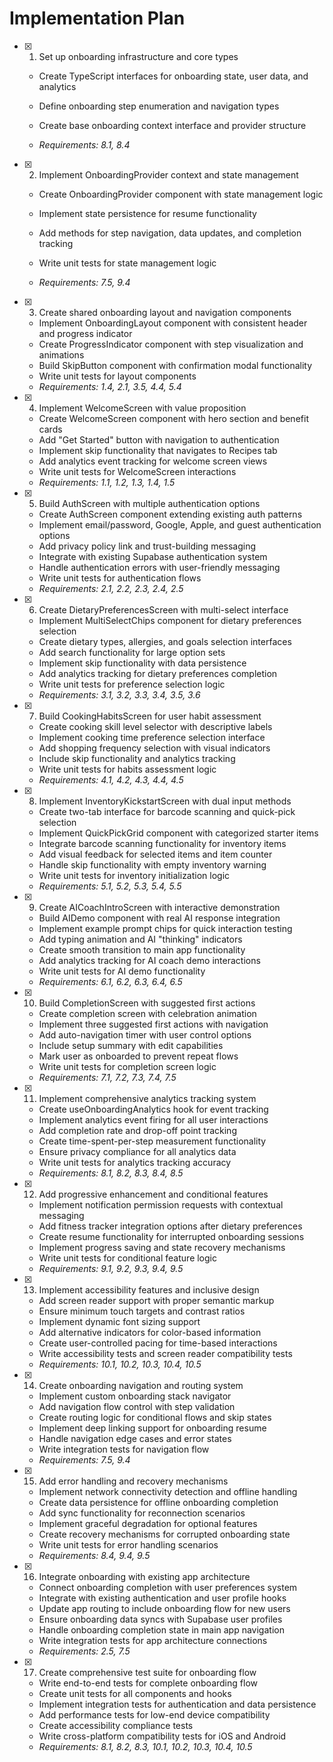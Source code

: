 # Implementation Plan

- [x] 1. Set up onboarding infrastructure and core types



  - Create TypeScript interfaces for onboarding state, user data, and analytics
  - Define onboarding step enumeration and navigation types
  - Create base onboarding context interface and provider structure

  - _Requirements: 8.1, 8.4_

- [x] 2. Implement OnboardingProvider context and state management

  - Create OnboardingProvider component with state management logic
  - Implement state persistence for resume functionality
  - Add methods for step navigation, data updates, and completion tracking



  - Write unit tests for state management logic
  - _Requirements: 7.5, 9.4_

- [x] 3. Create shared onboarding layout and navigation components



  - Implement OnboardingLayout component with consistent header and progress indicator
  - Create ProgressIndicator component with step visualization and animations
  - Build SkipButton component with confirmation modal functionality
  - Write unit tests for layout components
  - _Requirements: 1.4, 2.1, 3.5, 4.4, 5.4_


- [x] 4. Implement WelcomeScreen with value proposition


  - Create WelcomeScreen component with hero section and benefit cards
  - Add "Get Started" button with navigation to authentication
  - Implement skip functionality that navigates to Recipes tab
  - Add analytics event tracking for welcome screen views
  - Write unit tests for WelcomeScreen interactions
  - _Requirements: 1.1, 1.2, 1.3, 1.4, 1.5_

- [x] 5. Build AuthScreen with multiple authentication options


  - Create AuthScreen component extending existing auth patterns
  - Implement email/password, Google, Apple, and guest authentication options
  - Add privacy policy link and trust-building messaging
  - Integrate with existing Supabase authentication system
  - Handle authentication errors with user-friendly messaging
  - Write unit tests for authentication flows
  - _Requirements: 2.1, 2.2, 2.3, 2.4, 2.5_

- [x] 6. Create DietaryPreferencesScreen with multi-select interface


  - Implement MultiSelectChips component for dietary preferences selection
  - Create dietary types, allergies, and goals selection interfaces
  - Add search functionality for large option sets
  - Implement skip functionality with data persistence
  - Add analytics tracking for dietary preferences completion
  - Write unit tests for preference selection logic
  - _Requirements: 3.1, 3.2, 3.3, 3.4, 3.5, 3.6_

- [x] 7. Build CookingHabitsScreen for user habit assessment


  - Create cooking skill level selector with descriptive labels
  - Implement cooking time preference selection interface
  - Add shopping frequency selection with visual indicators
  - Include skip functionality and analytics tracking
  - Write unit tests for habits assessment logic
  - _Requirements: 4.1, 4.2, 4.3, 4.4, 4.5_

- [x] 8. Implement InventoryKickstartScreen with dual input methods


  - Create two-tab interface for barcode scanning and quick-pick selection
  - Implement QuickPickGrid component with categorized starter items
  - Integrate barcode scanning functionality for inventory items
  - Add visual feedback for selected items and item counter
  - Handle skip functionality with empty inventory warning
  - Write unit tests for inventory initialization logic
  - _Requirements: 5.1, 5.2, 5.3, 5.4, 5.5_

- [x] 9. Create AICoachIntroScreen with interactive demonstration


  - Build AIDemo component with real AI response integration
  - Implement example prompt chips for quick interaction testing
  - Add typing animation and AI "thinking" indicators
  - Create smooth transition to main app functionality
  - Add analytics tracking for AI coach demo interactions
  - Write unit tests for AI demo functionality
  - _Requirements: 6.1, 6.2, 6.3, 6.4, 6.5_

- [x] 10. Build CompletionScreen with suggested first actions


  - Create completion screen with celebration animation
  - Implement three suggested first actions with navigation
  - Add auto-navigation timer with user control options
  - Include setup summary with edit capabilities
  - Mark user as onboarded to prevent repeat flows
  - Write unit tests for completion screen logic
  - _Requirements: 7.1, 7.2, 7.3, 7.4, 7.5_

- [x] 11. Implement comprehensive analytics tracking system

  - Create useOnboardingAnalytics hook for event tracking
  - Implement analytics event firing for all user interactions
  - Add completion rate and drop-off point tracking
  - Create time-spent-per-step measurement functionality
  - Ensure privacy compliance for all analytics data
  - Write unit tests for analytics tracking accuracy
  - _Requirements: 8.1, 8.2, 8.3, 8.4, 8.5_

- [x] 12. Add progressive enhancement and conditional features

  - Implement notification permission requests with contextual messaging
  - Add fitness tracker integration options after dietary preferences
  - Create resume functionality for interrupted onboarding sessions
  - Implement progress saving and state recovery mechanisms
  - Write unit tests for conditional feature logic
  - _Requirements: 9.1, 9.2, 9.3, 9.4, 9.5_

- [x] 13. Implement accessibility features and inclusive design

  - Add screen reader support with proper semantic markup
  - Ensure minimum touch targets and contrast ratios
  - Implement dynamic font sizing support
  - Add alternative indicators for color-based information
  - Create user-controlled pacing for time-based interactions
  - Write accessibility tests and screen reader compatibility tests
  - _Requirements: 10.1, 10.2, 10.3, 10.4, 10.5_

- [x] 14. Create onboarding navigation and routing system

  - Implement custom onboarding stack navigator
  - Add navigation flow control with step validation
  - Create routing logic for conditional flows and skip states
  - Implement deep linking support for onboarding resume
  - Handle navigation edge cases and error states
  - Write integration tests for navigation flow
  - _Requirements: 7.5, 9.4_

- [x] 15. Add error handling and recovery mechanisms

  - Implement network connectivity detection and offline handling
  - Create data persistence for offline onboarding completion
  - Add sync functionality for reconnection scenarios
  - Implement graceful degradation for optional features
  - Create recovery mechanisms for corrupted onboarding state
  - Write unit tests for error handling scenarios
  - _Requirements: 8.4, 9.4, 9.5_

- [x] 16. Integrate onboarding with existing app architecture


  - Connect onboarding completion with user preferences system
  - Integrate with existing authentication and user profile hooks
  - Update app routing to include onboarding flow for new users
  - Ensure onboarding data syncs with Supabase user profiles
  - Handle onboarding completion state in main app navigation
  - Write integration tests for app architecture connections
  - _Requirements: 2.5, 7.5_

- [x] 17. Create comprehensive test suite for onboarding flow


  - Write end-to-end tests for complete onboarding flow
  - Create unit tests for all components and hooks
  - Implement integration tests for authentication and data persistence
  - Add performance tests for low-end device compatibility
  - Create accessibility compliance tests
  - Write cross-platform compatibility tests for iOS and Android
  - _Requirements: 8.1, 8.2, 8.3, 10.1, 10.2, 10.3, 10.4, 10.5_
